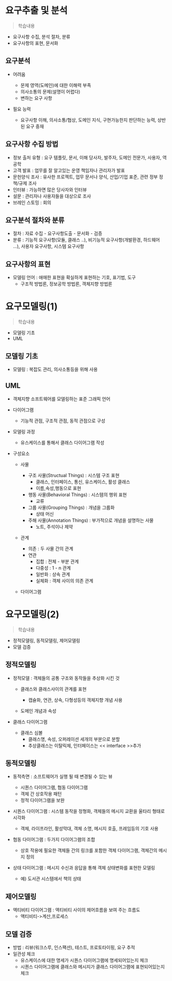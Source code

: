 # 요구추출 및 분석
> 학습내용
- 요구사항 수집, 분석 절차, 분류
- 요구사항의 표현, 문서화

## 요구분석
- 어려움
    - 문제 영역(도메인)에 대한 이해력 부족
    - 의사소통의 문제(설명이 어렵다)
    - 변하는 요구 사항

- 필요 능력
    - 요구사항 이해, 의사소통/협상, 도메인 지식, 구현가능한지 판단하는 능력, 상반된 요구 중재

## 요구사항 수집 방법
- 정보 출처 유형 : 요구 템플릿, 문서, 이해 당사자, 발주자, 도메인 전문가, 사용자, 역공학
- 고객 발표 : 업무를 잘 알고있는 운영 책임자나 관리자가 발표
- 문헌양식 조사 : 유사한 프로젝트, 업무 문서나 양식, 산업/기업 표준, 관련 정부 정책/규제 조사
- 인터뷰 : 가능하면 많은 당사자와 인터뷰
- 설문 : 관리자나 사용자들을 대상으로 조사
- 브레인 스토밍 : 회의

## 요구분석 절차와 분류
- 절차 : 자료 수집 - 요구사항도출 - 문서화 - 검증
- 분류 : 기능적 요구사항(모듈, 클래스 ..), 비기능적 요구사항(개발환경, 하드웨어 ...), 사용자 요구사항, 시스템 요구사항

## 요구사항의 표현
- 모델링 언어 : 애매한 표현을 확실하게 표현하는 기호, 표기법, 도구
    - 구조적 방법론, 정보공학 방법론, 객체지향 방법론

# 요구모델링(1)
> 학습내용
- 모델링 기초
- UML

## 모델링 기초
- 모델링 : 복잡도 관리, 의사소통등을 위해 사용

## UML
- 객체지향 소프트웨어를 모델링하는 표준 그래픽 언어
- 다이어그램
    - 기능적 관점, 구조적 관점, 동적 관점으로 구성

- 모델링 과정
    - 유스케이스를 통해서 클래스 다이어그램 작성

- 구성요소
    - 사물
        - 구조 사물(Structual Things) : 시스템 구조 표현
            - 클래스, 인터페이스, 통신, 유스케이스, 활성 클래스
            - 이름,속성,행동으로 표현
        - 행동 사물(Behavioral Things) : 시스템의 행위 표현
            - 교류 
        - 그룹 사물(Grouping Things) : 개념을 그룹화
            - 상태 머신
        - 주해 사물(Annotation Things) : 부가적으로 개념을 설명하는 사물
            - 노트, 주석이나 제약

    - 관계
        - 의존 : 두 사물 간의 관계
        - 연관
            - 집합 : 전체 - 부분 관계
            - 다중성 : 1 - n 관계 
            - 일반화 : 상속 관계
            - 실체화 : 객체 사이의 의존 관계
    - 다이어그램

# 요구모델링(2)
> 학습내용
- 정적모델링, 동적모델링, 제어모델링
- 모델 검증

## 정적모델링
- 정적모델 : 객체들의 공통 구조와 동작들을 추상화 시킨 것
    - 클래스와 클래스사이의 관계를 표현
        - 캡슐화, 연관, 상속, 다형성등의 객체지향 개념 사용

    - 도메인 개념과 속성

- 클래스 다이어그램
    - 클래스 심볼
        - 클래스명, 속성, 오퍼레이션 세개의 부분으로 분할
        - 추상클래스는 이탈릭체, 인터페이스는 << interface >>추가

## 동적모델링
- 동적측면 : 소프트웨어가 실행 될 때 변경될 수 있는 뷰
    - 시퀀스 다이어그램, 협동 다이어그램
    - 객체 간 상호작용 패턴
    - 정적 다이어그램을 보완

- 시퀀스 다이어그램 : 시스템 동작을 정형화, 객체들의 메시지 교환을 울타리 형태로 시각화
    - 객체, 라이프라인, 활성막대, 객체 소명, 메시지 호출, 프레임등의 기호 사용

- 협동 다이어그램 : 두가지 다이어그램의 조합
    - 상호 작용에 필요한 객체들 간의 링크를 포함한 객체 다이어그램, 객체간의 메시지 정의

- 상태 다이어그램 : 메시지 수신과 응답을 통해 객체 상태변화를 표현한 모델링
    - 예) 도서관 시스템에서 책의 상태

## 제어모델링
- 액티비티 다이어그램 : 액티비티 사이의 제어흐름을 보여 주는 흐름도
    - 액티비티->계산,프로세스

## 모델 검증
- 방법 : 리뷰(워크스루, 인스팩션), 테스트, 프로토타이핑, 요구 추적
- 일관성 체크 
    - 유스케이스에 대한 명세가 시퀀스 다이어그램에 명세되어있는지 체크
    - 시퀀스 다이어그램에 클래스와 메시지가 클래스 다이어그램에 표현되어있는지 체크
    